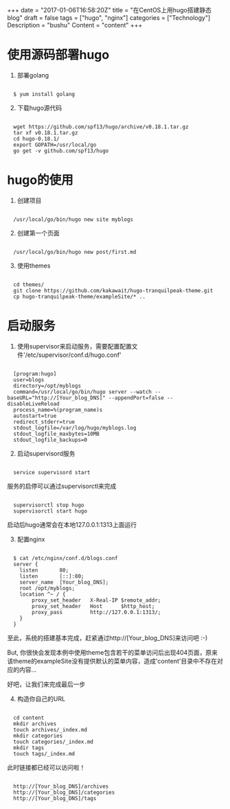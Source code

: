 +++
date = "2017-01-06T16:58:20Z"
title = "在CentOS上用hugo搭建静态blog"
draft = false
tags = ["hugo", "nginx"]
categories = ["Technology"]
Description = "bushu"
Content = "content"
+++

# 使用源码部署hugo
1. 部署golang
<pre><code>
  $ yum install golang
</code></pre>

2. 下载hugo源代码
<pre><code>
  wget https://github.com/spf13/hugo/archive/v0.18.1.tar.gz
  tar xf v0.18.1.tar.gz
  cd hugo-0.18.1/
  export GOPATH=/usr/local/go
  go get -v github.com/spf13/hugo
</code></pre>

# hugo的使用
1. 创建项目
<pre><code>
  /usr/local/go/bin/hugo new site myblogs
</code></pre>
2. 创建第一个页面
<pre><code>
  /usr/local/go/bin/hugo new post/first.md
</code></pre>
3. 使用themes
<pre><code>
  cd themes/
  git clone https://github.com/kakawait/hugo-tranquilpeak-theme.git
  cp hugo-tranquilpeak-theme/exampleSite/* ..
</code></pre>

# 启动服务
1. 使用supervisor来启动服务，需要配置配置文件'/etc/supervisor/conf.d/hugo.conf'
<pre><code>
  [program:hugo]
  user=blogs
  directory=/opt/myblogs
  command=/usr/local/go/bin/hugo server --watch --baseURL="http://[Your_blog_DNS]" --appendPort=false --disableLiveReload
  process_name=%(program_name)s
  autostart=true
  redirect_stderr=true
  stdout_logfile=/var/log/hugo/myblogs.log
  stdout_logfile_maxbytes=10MB
  stdout_logfile_backups=0
</code></pre>

2. 启动supervisord服务
<pre><code>
  service supervisord start
</code></pre>

服务的启停可以通过supervisorctl来完成
<pre><code>
  supervisorctl stop hugo
  supervisorctl start hugo
</code></pre>

启动后hugo通常会在本地127.0.0.1:1313上面运行

3. 配置nginx
<pre><code>
  $ cat /etc/nginx/conf.d/blogs.conf
  server {
    listen       80;
    listen       [::]:80;
    server_name  [Your_blog_DNS];
    root /opt/myblogs;
    location ^~ / {
        proxy_set_header   X-Real-IP $remote_addr;
        proxy_set_header   Host      $http_host;
        proxy_pass         http://127.0.0.1:1313/;
    }
  }
</code></pre>

至此，系统的搭建基本完成，赶紧通过http://[Your_blog_DNS]来访问吧 :-)


But, 你很快会发现本例中使用theme包含若干的菜单访问后出现404页面，原来该theme的exampleSite没有提供默认的菜单内容，造成'content'目录中不存在对应的内容...

好吧，让我们来完成最后一步

4. 构造你自己的URL
<pre><code>
  cd content
  mkdir archives
  touch archives/_index.md
  mkdir categories
  touch categories/_index.md
  mkdir tags
  touch tags/_index.md
</code></pre>

此时链接都已经可以访问啦！
<pre><code>
  http://[Your_blog_DNS]/archives
  http://[Your_blog_DNS]/categories
  http://[Your_blog_DNS]/tags
</code></pre>
